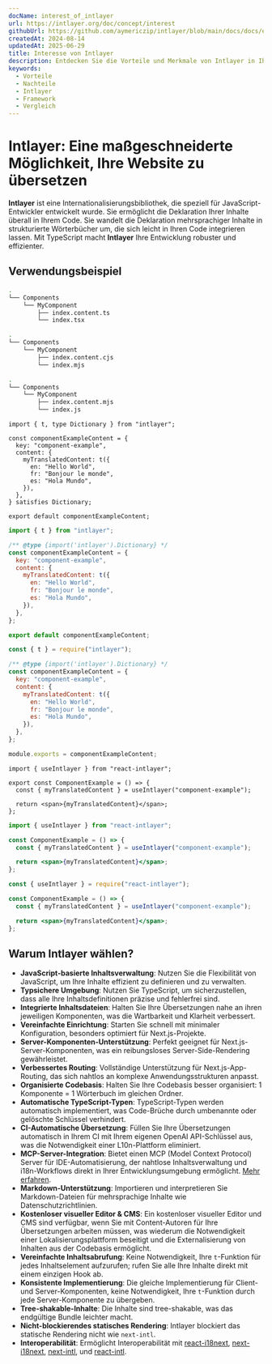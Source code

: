 ```yaml
---
docName: interest_of_intlayer
url: https://intlayer.org/doc/concept/interest
githubUrl: https://github.com/aymericzip/intlayer/blob/main/docs/docs/en/interest_of_intlayer.md
createdAt: 2024-08-14
updatedAt: 2025-06-29
title: Interesse von Intlayer
description: Entdecken Sie die Vorteile und Merkmale von Intlayer in Ihren Projekten. Verstehen Sie, warum Intlayer sich von anderen Frameworks abhebt.
keywords:
  - Vorteile
  - Nachteile
  - Intlayer
  - Framework
  - Vergleich
---
```


# Intlayer: Eine maßgeschneiderte Möglichkeit, Ihre Website zu übersetzen

**Intlayer** ist eine Internationalisierungsbibliothek, die speziell für JavaScript-Entwickler entwickelt wurde. Sie ermöglicht die Deklaration Ihrer Inhalte überall in Ihrem Code. Sie wandelt die Deklaration mehrsprachiger Inhalte in strukturierte Wörterbücher um, die sich leicht in Ihren Code integrieren lassen. Mit TypeScript macht **Intlayer** Ihre Entwicklung robuster und effizienter.

## Verwendungsbeispiel

```bash codeFormat="typescript"
.
└── Components
    └── MyComponent
        ├── index.content.ts
        └── index.tsx
```

```bash codeFormat="commonjs"
.
└── Components
    └── MyComponent
        ├── index.content.cjs
        └── index.mjs
```

```bash codeFormat="esm"
.
└── Components
    └── MyComponent
        ├── index.content.mjs
        └── index.js
```

```tsx fileName="./Components/MyComponent/index.content.ts" codeFormat="typescript"
import { t, type Dictionary } from "intlayer";

const componentExampleContent = {
  key: "component-example",
  content: {
    myTranslatedContent: t({
      en: "Hello World",
      fr: "Bonjour le monde",
      es: "Hola Mundo",
    }),
  },
} satisfies Dictionary;

export default componentExampleContent;
```

```jsx fileName="./Components/MyComponent/index.mjx" codeFormat="esm"
import { t } from "intlayer";

/** @type {import('intlayer').Dictionary} */
const componentExampleContent = {
  key: "component-example",
  content: {
    myTranslatedContent: t({
      en: "Hello World",
      fr: "Bonjour le monde",
      es: "Hola Mundo",
    }),
  },
};

export default componentExampleContent;
```

```jsx fileName="./Components/MyComponent/index.csx" codeFormat="commonjs"
const { t } = require("intlayer");

/** @type {import('intlayer').Dictionary} */
const componentExampleContent = {
  key: "component-example",
  content: {
    myTranslatedContent: t({
      en: "Hello World",
      fr: "Bonjour le monde",
      es: "Hola Mundo",
    }),
  },
};

module.exports = componentExampleContent;
```

```tsx fileName="./Components/MyComponent/index.tsx" codeFormat="typescript"
import { useIntlayer } from "react-intlayer";

export const ComponentExample = () => {
  const { myTranslatedContent } = useIntlayer("component-example");

  return <span>{myTranslatedContent}</span>;
};
```

```jsx fileName="./Components/MyComponent/index.mjx" codeFormat="esm"
import { useIntlayer } from "react-intlayer";

const ComponentExample = () => {
  const { myTranslatedContent } = useIntlayer("component-example");

  return <span>{myTranslatedContent}</span>;
};
```

```jsx fileName="./Components/MyComponent/index.csx" codeFormat="commonjs"
const { useIntlayer } = require("react-intlayer");

const ComponentExample = () => {
  const { myTranslatedContent } = useIntlayer("component-example");

  return <span>{myTranslatedContent}</span>;
};
```

## Warum Intlayer wählen?

- **JavaScript-basierte Inhaltsverwaltung**: Nutzen Sie die Flexibilität von JavaScript, um Ihre Inhalte effizient zu definieren und zu verwalten.
- **Typsichere Umgebung**: Nutzen Sie TypeScript, um sicherzustellen, dass alle Ihre Inhaltsdefinitionen präzise und fehlerfrei sind.
- **Integrierte Inhaltsdateien**: Halten Sie Ihre Übersetzungen nahe an ihren jeweiligen Komponenten, was die Wartbarkeit und Klarheit verbessert.
- **Vereinfachte Einrichtung**: Starten Sie schnell mit minimaler Konfiguration, besonders optimiert für Next.js-Projekte.
- **Server-Komponenten-Unterstützung**: Perfekt geeignet für Next.js-Server-Komponenten, was ein reibungsloses Server-Side-Rendering gewährleistet.
- **Verbessertes Routing**: Vollständige Unterstützung für Next.js-App-Routing, das sich nahtlos an komplexe Anwendungsstrukturen anpasst.
- **Organisierte Codebasis**: Halten Sie Ihre Codebasis besser organisiert: 1 Komponente = 1 Wörterbuch im gleichen Ordner.
- **Automatische TypeScript-Typen**: TypeScript-Typen werden automatisch implementiert, was Code-Brüche durch umbenannte oder gelöschte Schlüssel verhindert.
- **CI-Automatische Übersetzung**: Füllen Sie Ihre Übersetzungen automatisch in Ihrem CI mit Ihrem eigenen OpenAI API-Schlüssel aus, was die Notwendigkeit einer L10n-Plattform eliminiert.
- **MCP-Server-Integration**: Bietet einen MCP (Model Context Protocol) Server für IDE-Automatisierung, der nahtlose Inhaltsverwaltung und i18n-Workflows direkt in Ihrer Entwicklungsumgebung ermöglicht. [Mehr erfahren](https://github.com/aymericzip/intlayer/blob/main/docs/docs/en/mcp_server.md).
- **Markdown-Unterstützung**: Importieren und interpretieren Sie Markdown-Dateien für mehrsprachige Inhalte wie Datenschutzrichtlinien.
- **Kostenloser visueller Editor & CMS**: Ein kostenloser visueller Editor und CMS sind verfügbar, wenn Sie mit Content-Autoren für Ihre Übersetzungen arbeiten müssen, was wiederum die Notwendigkeit einer Lokalisierungsplattform beseitigt und die Externalisierung von Inhalten aus der Codebasis ermöglicht.
- **Vereinfachte Inhaltsabrufung**: Keine Notwendigkeit, Ihre `t`-Funktion für jedes Inhaltselement aufzurufen; rufen Sie alle Ihre Inhalte direkt mit einem einzigen Hook ab.
- **Konsistente Implementierung**: Die gleiche Implementierung für Client- und Server-Komponenten, keine Notwendigkeit, Ihre `t`-Funktion durch jede Server-Komponente zu übergeben.
- **Tree-shakable-Inhalte**: Die Inhalte sind tree-shakable, was das endgültige Bundle leichter macht.
- **Nicht-blockierendes statisches Rendering**: Intlayer blockiert das statische Rendering nicht wie `next-intl`.
- **Interoperabilität**: Ermöglicht Interoperabilität mit [react-i18next](https://github.com/aymericzip/intlayer/blob/main/docs/docs/en/intlayer_with_react-i18next.md), [next-i18next](https://github.com/aymericzip/intlayer/blob/main/docs/docs/en/intlayer_with_next-i18next.md), [next-intl](https://github.com/aymericzip/intlayer/blob/main/docs/docs/en/intlayer_with_next-intl.md), und [react-intl](https://github.com/aymericzip/intlayer/blob/main/docs/docs/en/intlayer_with_react-intl.md).
